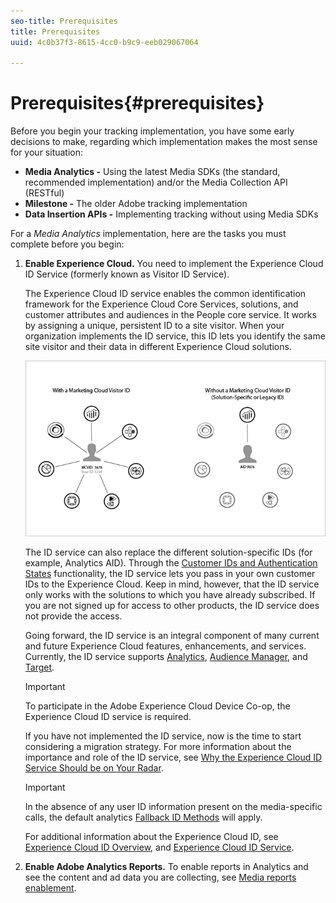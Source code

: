 ```yaml
---
seo-title: Prerequisites
title: Prerequisites
uuid: 4c0b37f3-8615-4cc0-b9c9-eeb029067064

---
```


# Prerequisites{#prerequisites}

Before you begin your tracking implementation, you have some early decisions to make, regarding which implementation makes the most sense for your situation:

* **Media Analytics -** Using the latest Media SDKs (the standard, recommended implementation) and/or the Media Collection API (RESTful) 
* **Milestone -** The older Adobe tracking implementation
* **Data Insertion APIs -** Implementing tracking without using Media SDKs

For a *Media Analytics* implementation, here are the tasks you must complete before you begin:

1. **Enable Experience Cloud.** You need to implement the Experience Cloud ID Service (formerly known as Visitor ID Service).

   The Experience Cloud ID service enables the common identification framework for the Experience Cloud Core Services, solutions, and customer attributes and audiences in the People core service. It works by assigning a unique, persistent ID to a site visitor. When your organization implements the ID service, this ID lets you identify the same site visitor and their data in different Experience Cloud solutions.

   ![](assets/mc_id_service_graphic.png)

   The ID service can also replace the different solution-specific IDs (for example, Analytics AID). Through the [Customer IDs and Authentication States](https://marketing.adobe.com/resources/help/en_US/mcvid/mcvid-authenticated-state.html) functionality, the ID service lets you pass in your own customer IDs to the Experience Cloud. Keep in mind, however, that the ID service only works with the solutions to which you have already subscribed. If you are not signed up for access to other products, the ID service does not provide the access.

   Going forward, the ID service is an integral component of many current and future Experience Cloud features, enhancements, and services. Currently, the ID service supports [Analytics](https://www.adobe.com/marketing-cloud/web-analytics.html), [Audience Manager](https://www.adobe.com/marketing-cloud/data-management-platform.html), and [Target](https://www.adobe.com/marketing-cloud/testing-targeting.html).

   >[!IMPORTANT]
   >
   >To participate in the Adobe Experience Cloud Device Co-op, the Experience Cloud ID service is required.

   If you have not implemented the ID service, now is the time to start considering a migration strategy. For more information about the importance and role of the ID service, see [Why the Experience Cloud ID Service Should be on Your Radar](https://blogs.adobe.com/digitalmarketing/analytics/why-new-adobe-marketing-cloud-id-service-should-be-on-your-radar/).

   >[!IMPORTANT]
   >
   >In the absence of any user ID information present on the media-specific calls, the default analytics [Fallback ID Methods](https://marketing.adobe.com/resources/help/en_US/sc/implement/visid_fallback.html) will apply.

   For additional information about the Experience Cloud ID, see [Experience Cloud ID Overview](https://marketing.adobe.com/resources/help/en_US/mcvid/mcvid-overview.html), and [Experience Cloud ID Service](https://marketing.adobe.com/resources/help/en_US/mcvid/). 

1. **Enable Adobe Analytics Reports.** To enable reports in Analytics and see the content and ad data you are collecting, see [Media reports enablement](../media-reports/media-reports-enable.md).

